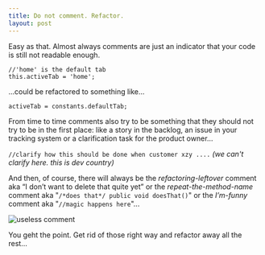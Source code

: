 ```yaml
---
title: Do not comment. Refactor.
layout: post
---
```

Easy as that. Almost always comments are just an indicator that your code is still not readable enough.
```
//'home' is the default tab
this.activeTab = 'home';
```
...could be refactored to something like...
```
activeTab = constants.defaultTab;
```
From time to time comments also try to be something that they should not try to be in the first place: like a story in the backlog, an issue in your tracking system or a clarification task for the product owner…

``//clarify how this should be done when customer xzy ....``
*(we can't clarify here. this is dev country)*

And then, of course, there will always be the *refactoring-leftover* comment aka “I don’t want to delete that quite yet” or the *repeat-the-method-name* comment aka "``/*does that*/ public void doesThat()``" or the *I’m-funny* comment aka "``//magic happens here``"...

![useless comment](https://upload.wikimedia.org/wikipedia/commons/a/a6/Wet_Floor.jpg)

You geht the point. Get rid of those right way and refactor away all the rest...
